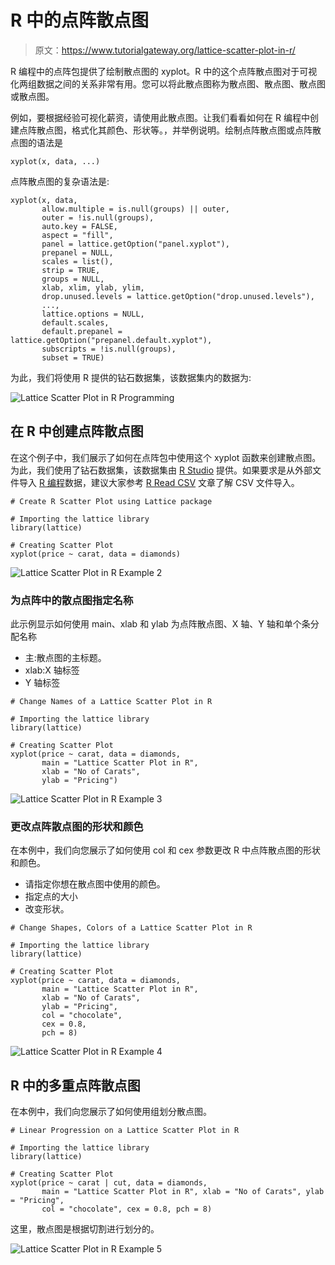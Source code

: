 # R 中的点阵散点图

> 原文：<https://www.tutorialgateway.org/lattice-scatter-plot-in-r/>

R 编程中的点阵包提供了绘制散点图的 xyplot。R 中的这个点阵散点图对于可视化两组数据之间的关系非常有用。您可以将此散点图称为散点图、散点图、散点图或散点图。

例如，要根据经验可视化薪资，请使用此散点图。让我们看看如何在 R 编程中创建点阵散点图，格式化其颜色、形状等。，并举例说明。绘制点阵散点图或点阵散点图的语法是

```
xyplot(x, data, ...)
```

点阵散点图的复杂语法是:

```
xyplot(x, data,
       allow.multiple = is.null(groups) || outer,
       outer = !is.null(groups),
       auto.key = FALSE,
       aspect = "fill",
       panel = lattice.getOption("panel.xyplot"),
       prepanel = NULL,
       scales = list(),
       strip = TRUE,
       groups = NULL,
       xlab, xlim, ylab, ylim,
       drop.unused.levels = lattice.getOption("drop.unused.levels"),
       ...,
       lattice.options = NULL,
       default.scales,
       default.prepanel = lattice.getOption("prepanel.default.xyplot"),
       subscripts = !is.null(groups),
       subset = TRUE)
```

为此，我们将使用 R 提供的钻石数据集，该数据集内的数据为:

![Lattice Scatter Plot in R Programming](img/d17d22e5c0af80248dc946c8a3e98cf0.png)

## 在 R 中创建点阵散点图

在这个例子中，我们展示了如何在点阵包中使用这个 xyplot 函数来创建散点图。为此，我们使用了钻石数据集，该数据集由 [R Studio](https://www.tutorialgateway.org/download-r-studio-and-install/) 提供。如果要求是从外部文件导入 [R 编程](https://www.tutorialgateway.org/r-programming/)数据，建议大家参考 [R Read CSV](https://www.tutorialgateway.org/r-read-csv-function/) 文章了解 CSV 文件导入。

```
# Create R Scatter Plot using Lattice package

# Importing the lattice library
library(lattice)

# Creating Scatter Plot
xyplot(price ~ carat, data = diamonds)
```

![Lattice Scatter Plot in R Example 2](img/3c1d57ca3f85196f0340c2c38c60c3d4.png)

### 为点阵中的散点图指定名称

此示例显示如何使用 main、xlab 和 ylab 为点阵散点图、X 轴、Y 轴和单个条分配名称

*   主:散点图的主标题。
*   xlab:X 轴标签
*   Y 轴标签

```
# Change Names of a Lattice Scatter Plot in R

# Importing the lattice library
library(lattice)

# Creating Scatter Plot
xyplot(price ~ carat, data = diamonds,
       main = "Lattice Scatter Plot in R", 
       xlab = "No of Carats", 
       ylab = "Pricing")
```

![Lattice Scatter Plot in R Example 3](img/79013a492e1d2cf13b72bae6d1b25eca.png)

### 更改点阵散点图的形状和颜色

在本例中，我们向您展示了如何使用 col 和 cex 参数更改 R 中点阵散点图的形状和颜色。

*   请指定你想在散点图中使用的颜色。
*   指定点的大小
*   改变形状。

```
# Change Shapes, Colors of a Lattice Scatter Plot in R

# Importing the lattice library
library(lattice)

# Creating Scatter Plot
xyplot(price ~ carat, data = diamonds,
       main = "Lattice Scatter Plot in R", 
       xlab = "No of Carats", 
       ylab = "Pricing",
       col = "chocolate", 
       cex = 0.8,
       pch = 8)

```

![Lattice Scatter Plot in R Example 4](img/971e5e25dc03f695294ddef2b20f1982.png)

## R 中的多重点阵散点图

在本例中，我们向您展示了如何使用组划分散点图。

```
# Linear Progression on a Lattice Scatter Plot in R

# Importing the lattice library
library(lattice)

# Creating Scatter Plot
xyplot(price ~ carat | cut, data = diamonds,
       main = "Lattice Scatter Plot in R", xlab = "No of Carats", ylab = "Pricing", 
       col = "chocolate", cex = 0.8, pch = 8)
```

这里，散点图是根据切割进行划分的。

![Lattice Scatter Plot in R Example 5](img/bd5a4f048e514404f6e63118b38c45a8.png)